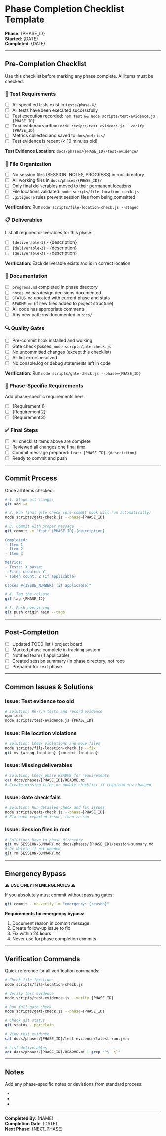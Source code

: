 # Phase Completion Checklist Template

**Phase**: {PHASE_ID}  
**Started**: {DATE}  
**Completed**: {DATE}

---

## Pre-Completion Checklist

Use this checklist before marking any phase complete. All items must be checked.

### 🧪 Test Requirements

- [ ] All specified tests exist in `tests/phase-X/`
- [ ] All tests have been executed successfully
- [ ] Test execution recorded: `npm test && node scripts/test-evidence.js {PHASE_ID}`
- [ ] Test evidence verified: `node scripts/test-evidence.js --verify {PHASE_ID}`
- [ ] Metrics collected and saved to `docs/metrics/`
- [ ] Test evidence is recent (< 10 minutes old)

**Test Evidence Location**: `docs/phases/{PHASE_ID}/test-evidence/`

### 📁 File Organization

- [ ] No session files (SESSION, NOTES, PROGRESS) in root directory
- [ ] All working files in `docs/phases/{PHASE_ID}/`
- [ ] Only final deliverables moved to their permanent locations
- [ ] File locations validated: `node scripts/file-location-check.js`
- [ ] `.gitignore` rules prevent session files from being committed

**Verification**: Run `node scripts/file-location-check.js --staged`

### 📋 Deliverables

List all required deliverables for this phase:

- [ ] `{deliverable-1}` - {description}
- [ ] `{deliverable-2}` - {description}
- [ ] `{deliverable-3}` - {description}

**Verification**: Each deliverable exists and is in correct location

### 📝 Documentation

- [ ] `progress.md` completed in phase directory
- [ ] `notes.md` has design decisions documented
- [ ] `STATUS.md` updated with current phase and stats
- [ ] `README.md` (if new files added to project structure)
- [ ] All code has appropriate comments
- [ ] Any new patterns documented in `docs/`

### 🔍 Quality Gates

- [ ] Pre-commit hook installed and working
- [ ] Gate check passes: `node scripts/gate-check.js`
- [ ] No uncommitted changes (except this checklist)
- [ ] All lint errors resolved
- [ ] No console.log or debug statements left in code

**Verification**: Run `node scripts/gate-check.js --phase={PHASE_ID}`

### 🎯 Phase-Specific Requirements

Add phase-specific requirements here:

- [ ] {Requirement 1}
- [ ] {Requirement 2}
- [ ] {Requirement 3}

### ✅ Final Steps

- [ ] All checklist items above are complete
- [ ] Reviewed all changes one final time
- [ ] Commit message prepared: `feat: {PHASE_ID}-{description}`
- [ ] Ready to commit and push

---

## Commit Process

Once all items checked:

```bash
# 1. Stage all changes
git add -A

# 2. Run final gate check (pre-commit hook will run automatically)
node scripts/gate-check.js --phase={PHASE_ID}

# 3. Commit with proper message
git commit -m "feat: {PHASE_ID}-{description}

Completed:
- Item 1
- Item 2
- Item 3

Metrics:
- Tests: X passed
- Files created: Y
- Token count: Z (if applicable)

Closes #{ISSUE_NUMBER} (if applicable)"

# 4. Tag the release
git tag {PHASE_ID}

# 5. Push everything
git push origin main --tags
```

---

## Post-Completion

- [ ] Updated TODO list / project board
- [ ] Marked phase complete in tracking system
- [ ] Notified team (if applicable)
- [ ] Created session summary (in phase directory, not root)
- [ ] Prepared for next phase

---

## Common Issues & Solutions

### Issue: Test evidence too old

```bash
# Solution: Re-run tests and record evidence
npm test
node scripts/test-evidence.js {PHASE_ID}
```

### Issue: File location violations

```bash
# Solution: Check violations and move files
node scripts/file-location-check.js --fix
git mv {wrong-location} {correct-location}
```

### Issue: Missing deliverables

```bash
# Solution: Check phase README for requirements
cat docs/phases/{PHASE_ID}/README.md
# Create missing files or update checklist if requirements changed
```

### Issue: Gate check fails

```bash
# Solution: Run detailed check and fix issues
node scripts/gate-check.js --phase={PHASE_ID}
# Fix each reported issue, then re-run
```

### Issue: Session files in root

```bash
# Solution: Move to phase directory
git mv SESSION-SUMMARY.md docs/phases/{PHASE_ID}/session-summary.md
# Or delete if not needed
git rm SESSION-SUMMARY.md
```

---

## Emergency Bypass

**⚠️ USE ONLY IN EMERGENCIES ⚠️**

If you absolutely must commit without passing gates:

```bash
git commit --no-verify -m "emergency: {reason}"
```

**Requirements for emergency bypass:**

1. Document reason in commit message
2. Create follow-up issue to fix
3. Fix within 24 hours
4. Never use for phase completion commits

---

## Verification Commands

Quick reference for all verification commands:

```bash
# Check file locations
node scripts/file-location-check.js

# Verify test evidence
node scripts/test-evidence.js --verify {PHASE_ID}

# Run full gate check
node scripts/gate-check.js --phase={PHASE_ID}

# Check git status
git status --porcelain

# View test evidence
cat docs/phases/{PHASE_ID}/test-evidence/latest-run.json

# List deliverables
cat docs/phases/{PHASE_ID}/README.md | grep "^\- \`"
```

---

## Notes

Add any phase-specific notes or deviations from standard process:

-
-
-

---

**Completed By**: {NAME}  
**Completion Date**: {DATE}  
**Next Phase**: {NEXT_PHASE}
